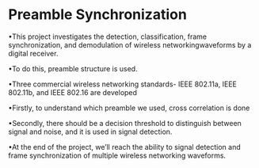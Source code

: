 # Preamble Synchronization

•This project investigates the detection, classification, frame synchronization, and demodulation of wireless networkingwaveforms by a digital receiver.

•To do this, preamble structure is used.

•Three commercial wireless networking standards- IEEE 802.11a, IEEE 802.11b, and IEEE 802.16 are developed

•Firstly, to understand which preamble we used, cross correlation is done

•Secondly, there should be a decision threshold to distinguish between signal and noise, and it is used in signal detection.

•At the end of the project, we’ll reach the ability to signal detection and frame synchronization of multiple wireless networking waveforms.

